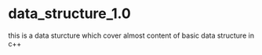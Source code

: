 data_structure_1.0
==================

this is a data sturcture  which  cover almost content of basic data structure in c++